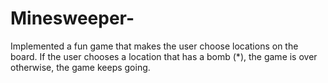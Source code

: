 # Minesweeper-
Implemented a fun game that makes the user choose locations on the board. If the user chooses a location that has a bomb (*), the game is over otherwise, the game keeps going. 
